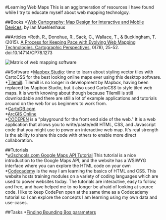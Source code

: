 #Learning Web Maps
This is an agglomeration of resources I have found while I try to educate myself about web mapping technolgoy.

##Books
*[Web Cartography: Map Design for Interactive and Mobile Devices](http://www.amazon.com/Web-Cartography-Design-Interactive-Devices/dp/1439876223), by Ian Muehlenhaus

##Articles
*Roth, R., Donohue, R., Sack, C., Wallace, T., & Buckingham, T. (2015). [A Process for Keeping Pace with Evolving Web Mapping Technologies. Cartographic Perspectives](http://www.cartographicperspectives.org/index.php/journal/article/view/cp78-roth-et-al/1348), 0(78), 25-52. doi:10.14714/CP78.1273  

![Matrix of web mapping software](http://www.cartographicperspectives.org/index.php/journal/article/viewFile/1273/1348/6196)

##Software
*[Mapbox Studio](https://www.mapbox.com/mapbox-studio/#darwin): time to learn about styling vector tiles with CartoCSS for the best looking online maps ever using this desktop software.  
*[Tilemill](https://www.mapbox.com/tilemill/docs/crashcourse/introduction/): Tilemill is no longer in development by Mapbox, having been replaced by Mapbox Studio, but it also used CartoCSS to style tiled web maps. It is worth knowing about though because Tilemill is still downloadable and  there are still a lot of example applications and tutorials around on the web for us beginners to work from.  
*[CartoDB.com](https://cartodb.com/)  
*[ArcGIS Online](https://www.arcgis.com/home/)  
*[CODEPEN](https:codepen.io) is a "playground for the front end side of the web." It is a web application that allows you to write/paste/edit HTML, CSS, and Javascript code that you might use to power an interactive web map.  It's real strength is the ability to share this code with others to enable more direct collaboration.


##Tutorials  
*[w3schools.com Google Maps API Tutorial](http://www.w3schools.com/googleapi/default.asp)
This tutorial is a nice introduction to the Google Maps API, and the website has a WSIWYG interface where you can explore the HTML code on your own  
*[Codecademy](https://www.codecademy.com/) is the way I am learning the basics of HTML and CSS. This website hosts training modules on a variety of coding languages which are used to power websites today.  The tutorials are interactive, easy to follow, and free, and have helped me to no longer be afraid of looking at source code.  I like to keep CodePen open at the same time as a Codecademy tutorial so I can explore the concepts I am learning using my own data and use-cases.

##Tasks
*[Finding Bounding Box parameters](/GetBoundingBox.md)
